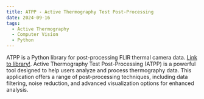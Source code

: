 ```yaml
---
title: ATPP - Active Thermography Test Post-Processing 
date: 2024-09-16
tags:
  - Active Thermography
  - Computer Vision
  - Python
---
```


ATPP is a Python library for post-processing FLIR thermal camera data.
[Link to library!](https://github.com/lucasantoro97/atpp).
Active Thermography Test Post-Processing (ATPP) is a powerful tool designed to help users analyze and process thermography data. This application offers a range of post-processing techniques, including data filtering, noise reduction, and advanced visualization options for enhanced analysis.
